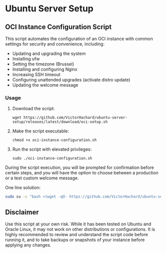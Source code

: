 # Ubuntu Server Setup

## OCI Instance Configuration Script

This script automates the configuration of an OCI instance with common settings for security and convenience, including:

- Updating and upgrading the system
- Installing ufw
- Setting the timezone (Brussel)
- Installing and configuring Nginx
- Increasing SSH timeout
- Configuring unattended upgrades (activate distro update)
- Updating the welcome message

### Usage

1. Download the script:

   ```
   wget https://github.com/VictorHachard/ubuntu-server-setup/releases/latest/download/oci-setup.sh
   ```

2. Make the script executable:

   ```
   chmod +x oci-instance-configuration.sh
   ```

3. Run the script with elevated privileges:

   ```
   sudo ./oci-instance-configuration.sh
   ```

During the script execution, you will be prompted for confirmation before certain steps, and you will have the option to choose between a production or a test custom welcome message.

One line solution:

```sh
sudo su -c "bash <(wget -qO- https://github.com/VictorHachard/ubuntu-server-setup/releases/latest/download/oci-setup.sh) -y -w p" root
```

## Disclaimer

Use this script at your own risk. While it has been tested on Ubuntu and Oracle Linux, it may not work on other distributions or configurations. It is highly recommended to review and understand the script code before running it, and to take backups or snapshots of your instance before applying any changes.
